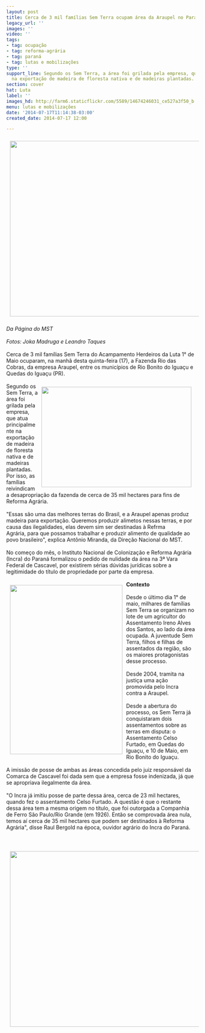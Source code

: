 ```yaml
---
layout: post
title: Cerca de 3 mil famílias Sem Terra ocupam área da Araupel no Paraná
legacy_url: ''
images: ''
video: ''
tags:
- tag: ocupação
- tag: reforma-agrária
- tag: paraná
- tag: lutas e mobilizações
type: ''
support_line: Segundo os Sem Terra, a área foi grilada pela empresa, que atua principalmente
  na exportação de madeira de floresta nativa e de madeiras plantadas.
section: cover
hat: Luta
label: ''
images_hd: http://farm6.staticflickr.com/5589/14674246031_ce527a3f50_b.jpg
menu: lutas e mobilizações
date: '2014-07-17T11:14:38-03:00'
created_date: 2014-07-17 12:00

---
```

<p><img alt="" src="https://farm4.staticflickr.com/3865/14490998969_fc4ef9bf2d_b.jpg" style="height:467px; margin:10px; width:700px" /></p>

<p><em>Da P&aacute;gina do MST<br />
<br />
Fotos: Joka Madruga e Leandro Taques</em><br />
<br />
Cerca de 3 mil fam&iacute;lias Sem Terra do Acampamento Herdeiros da Luta 1&deg; de Maio ocuparam, na manh&atilde; desta quinta-feira (17), a Fazenda Rio das Cobras, da empresa Araupel, entre os munic&iacute;pios de Rio Bonito do Igua&ccedil;u e Quedas do Igua&ccedil;u (PR).<br />
<br />
<img alt="" src="https://farm4.staticflickr.com/3923/14490976990_81fbe8c4e0_b.jpg" style="float:right; height:267px; margin:10px; width:400px" />Segundo os Sem Terra, a &aacute;rea foi grilada pela empresa, que atua principalmente na exporta&ccedil;&atilde;o de madeira de floresta nativa e de madeiras plantadas. Por isso, as fam&iacute;lias reivindicam a desapropria&ccedil;&atilde;o da fazenda de cerca de 35 mil hectares para fins de Reforma Agr&aacute;ria.<br />
<br />
&quot;Essas s&atilde;o uma&nbsp;das melhores terras do Brasil, e a Araupel apenas produz madeira para exporta&ccedil;&atilde;o.&nbsp;Queremos produzir alimetos nessas terras, e por causa das ilegalidades, elas devem sim ser destinadas &agrave;&nbsp;Refrma Agr&aacute;ria,&nbsp;para que possamos trabalhar e&nbsp;produzir&nbsp;alimento de qualidade ao povo brasileiro&quot;, explica Ant&ocirc;nio Miranda, da Dire&ccedil;&atilde;o Nacional do MST.<br />
<br />
No come&ccedil;o do m&ecirc;s, o Instituto Nacional de Coloniza&ccedil;&atilde;o e Reforma Agr&aacute;ria (Incra) do Paran&aacute; formalizou o pedido de nulidade da &aacute;rea na 3&ordf; Vara Federal de Cascavel, por existirem s&eacute;rias d&uacute;vidas jur&iacute;dicas sobre a legitimidade do t&iacute;tulo de propriedade por parte da empresa.<br />
<br />
<img alt="" src="https://farm4.staticflickr.com/3908/14674464221_632bd49227_b.jpg" style="float:left; height:450px; margin:10px; width:300px" /><strong>Contexto</strong><br />
<br />
Desde o &uacute;ltimo dia 1&deg; de maio, milhares de fam&iacute;lias Sem Terra se organizam no lote de um agricultor do Assentamento Ireno Alves dos Santos, ao lado da &aacute;rea ocupada. A juventude Sem Terra, filhos e filhas de assentados da regi&atilde;o, s&atilde;o os maiores protagonistas desse processo.<br />
<br />
Desde 2004, tramita na justi&ccedil;a uma a&ccedil;&atilde;o promovida pelo Incra contra a Araupel.<br />
<br />
Desde a abertura do processo, os Sem Terra j&aacute; conquistaram dois assentamentos sobre as terras em disputa: o Assentamento Celso Furtado, em Quedas do Igua&ccedil;u, e 10 de Maio, em Rio Bonito do Igua&ccedil;u.<br />
<br />
A imiss&atilde;o de posse de ambas as &aacute;reas concedida pelo juiz respons&aacute;vel da Comarca de Cascavel foi dada sem que a empresa fosse indenizada, j&aacute; que se apropriava ilegalmente da &aacute;rea.<br />
<br />
&quot;O Incra j&aacute; imitiu posse de parte dessa &aacute;rea, cerca de 23 mil hectares, quando fez o assentamento Celso Furtado. A quest&atilde;o &eacute; que o restante dessa &aacute;rea tem a mesma origem no t&iacute;tulo, que foi outorgada a Companhia de Ferro S&atilde;o Paulo/Rio Grande (em 1926). Ent&atilde;o se comprovada &aacute;rea nula, temos a&iacute; cerca de 35 mil hectares que podem ser destinados &agrave; Reforma Agr&aacute;ria&quot;, disse Raul Bergold na &eacute;poca, ouvidor agr&aacute;rio do Incra do Paran&aacute;.</p>

<p>&nbsp;</p>

<p><img alt="" src="https://farm3.staticflickr.com/2935/14490994690_c5a896c208_b.jpg" style="height:467px; margin:10px; width:700px" /></p>

<p>&nbsp;</p>
